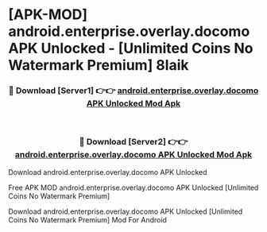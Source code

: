 # [APK-MOD] android.enterprise.overlay.docomo APK Unlocked - [Unlimited Coins No Watermark Premium] 8laik



<div align="center">
<h3>🔴 Download [Server1] 👉👉 <a href="https://momento.my/?title=android.enterprise.overlay.docomo_APK_Unlocked">android.enterprise.overlay.docomo APK Unlocked Mod Apk</a></h3><br>

<h3>🔴 Download [Server2] 👉👉 <a href="https://momento.my/?title=android.enterprise.overlay.docomo_APK_Unlocked">android.enterprise.overlay.docomo APK Unlocked Mod Apk</a></h3>
</div>



Download android.enterprise.overlay.docomo APK Unlocked 

Free APK MOD android.enterprise.overlay.docomo APK Unlocked [Unlimited Coins No Watermark Premium]

Download android.enterprise.overlay.docomo APK Unlocked [Unlimited Coins No Watermark Premium] Mod For Android
